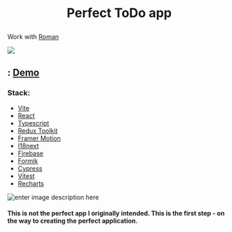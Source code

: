 # <p align="center">Perfect ToDo app</p>

Work with <a href="https://github.com/harmmselution">Roman</a>

![](https://firebasestorage.googleapis.com/v0/b/perfect-todo.appspot.com/o/photo_2023-05-26_13-40-57.jpg?alt=media&token=87bb7f4b-0460-4184-956f-c732eab083b4)

## : <a href="https://perfect-todo-git-change-evirement-segacnd.vercel.app" > Demo </a>

### Stack:

- <a href="https://vitejs.dev/">Vite </a>
- <a href="https://react.dev/"> React</a>
- <a href="https://www.typescriptlang.org/">Typescript </a>
- <a href="https://redux-toolkit.js.org/"> Redux Toolkit </a>
- <a href="https://www.framer.com/motion/"> Framer Motion </a>
- <a href="https://www.i18next.com/">I18next </a>
- <a href="https://firebase.google.com/">Firebase </a>
- <a href="https://formik.org/">Formik </a>
- <a href="https://www.cypress.io/"> Cypress</a>
- <a href="https://vitest.dev/"> Vitest</a>
- <a href="https://recharts.org/">Recharts </a>

![enter image description here](https://firebasestorage.googleapis.com/v0/b/perfect-todo.appspot.com/o/profile.jpg?alt=media&token=3fb472df-9c4e-496b-be94-4ccd091f5396)

#### This is not the perfect app I originally intended. This is the first step - on the way to creating the perfect application.
